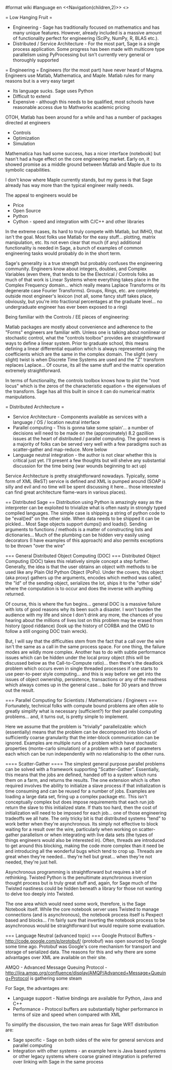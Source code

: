 #format wiki
#language en
<<Navigation(children,2)>> <<TableOfContents>>

= Low Hanging Fruit =
 * Engineering - Sage has traditionally focused on mathematics and has many unique features.  However, already included is a massive amount of functionality perfect for engineering (SciPy, NumPy, R, BLAS etc.).
 * Distributed / Service Architecture - For the most part, Sage is a single process application.  Some progress has been made with multicore type parallelism using PyProcessing but isn't currently very general or thoroughly supported

= Engineering =
Engineers (for the most part) have never heard of Magma.  Engineers use Matlab, Mathematica, and Maple.  Matlab rules for many reasons but is a very easy target

 * Its language sucks.  Sage uses Python
 * Difficult to extend
 * Expensive - although this needs to be qualified, most schools have reasonable access due to Mathworks academic pricing

OTOH, Matlab has been around for a while and has a number of packages directed at engineers

 * Controls
 * Optimization
 * Simulation

Mathematica has had some success, has a nicer interface (notebook) but hasn't had a huge effect on the core engineering market.  Early on, it showed promise as a middle ground between Matlab and Maple due to its symbolic capabilities.

I don't know where Maple currently stands, but my guess is that Sage already has way more than the typical engineer really needs.

The appeal to engineers would be

 * Price
 * Open Source
 * Python
 * Cython - speed and integration with C/C++ and other libraries

In the extreme cases, its hard to truly compete with Matlab, but IMHO, that isn't the goal.  Most folks use Matlab for the easy stuff... plotting, matrix manipulation, etc.  Its not even clear that much (if any) additional functionality is needed in Sage, a bunch of examples of common engineering tasks would probably do in the short term.

Sage's generality is a true strength but probably confuses the engineering community.  Engineers know about integers, doubles, and Complex Variables (even there, that tends to be the Electrical / Controls folks as much of that work is Linear Systems where everything takes place in the Complex Frequency domain... which really means Laplace Transforms or its degenerate case Fourier Transforms).  Groups, Rings, etc. are completely outside most engineer's lexicon (not all, some fancy stuff takes place, obviously, but you're into fractional percentages at the graduate level... no undergraduate engineer has ever been exposed to a ring)

Being familiar with the Controls / EE pieces of engineering:

Matlab packages are mostly about convenience and adherence to the "Forms" engineers are familiar with.  Unless one is talking about nonlinear or stochastic control, what the "controls toolbox" provides are straightforward ways to define a linear system.  Prior to graduate school, this means defining a linear differential equation which is always represented using the coefficients which are the same in the complex domain.  The slight (very slight) twist is when Discrete Time Systems are used and the "Z" transform replaces Laplace... Of course, its all the same stuff and the matrix operation extremely straightforward.

In terms of functionality, the controls toolbox knows how to plot the "root locus" which is the zeros of the characteristic equation = the eigenvalues of the transform.  Sage has all this built in since it can do numerical matrix manipulations.

= Distributed Architecture =
 * Service Architecture - Components available as services with a language / OS / location neutral interface
 * Parallel computing - This is gonna take some splain'... a number of decisions will need to be made on the (approximately) 8.2 gazillion issues at the heart of distributed / parallel computing.  The good news is a majority of folks can be served very well with a few paradigms such as scatter-gather and map-reduce.  More below
 * Language neutral integration - the author is not clear whether this is critical just yet.  I'll present a few thoughts but will shelve any substantial discussion for the time being (war wounds beginning to act up)

Service Architecture is pretty straightforward nowadays.  Typically, some form of XML (ReST) service is defined and XML is pumped around (SOAP is silly and evil and no time will be spent discussing it here... those interested can find great architecture flame-wars in various places).

== Distributed Sage ==
Distribution using Python is amazingly easy as the interpreter can be exploited to trivialize what is often nasty in strongly typed compiled languages.  The simple case is shipping a string of python code to be "eval()ed" on the other side.  When data needs to be shipped it can be pickled... Most Sage objects support dumps() and loads().  Sending arguments to functions / methods is a matter of constructing lists and dictionaries... Much of the plumbing can be hidden very easily using decorators (I have examples of this approach) and also permits exceptions to be thrown "over the wire"

=== General Distributed Object Computing (DOC) ===
Distributed Object Computing (DOC) takes this relatively simple concept a step further.  Generally, the idea is that the user obtains an object with methods to be used like any Plain Old Python Object (PoPo).  Under the covers, this object (aka proxy) gathers up the arguments, encodes which method was called, the "Id" of the sending object, serializes the lot, ships it to the "other side" where the computation is to occur and does the inverse with anything returned.

Of course, this is where the fun begins... general DOC is a massive failure with lots of good reasons why its been such a disaster. I won't burden the audience with my life and since I don't drink any more, the chances of you hearing about the millions of lives lost on this problem may be erased from history (good riddance) (look up the history of CORBA and the OMG to follow a still ongoing DOC train wreck).

But, I will say that the difficulties stem from the fact that a call over the wire isn't the same as a call in the same process space.  For one thing, the failure modes are wildly more complex.  Another has to do with subtle performance issues which can be hidden under the local proxy object (this will be discussed below as the Call-to-Compute ratio)...  then there's the deadlock problem which occurs even in single threaded processes if one starts to use peer-to-peer style computing... and this is way before we get into the issues of object ownership, persistence, transactions or any of the madness which always comes up in the general case... bake for 30 years and throw out the result.

=== Parallel Computing for Scientists / Mathematicians / Engineers ===
Fortunately, technical folks with compute bound problems are often able to greatly simplify what is necessary (sufficient?) for their parallel computing problems... and, it turns out, is pretty simple to implement.

Here we assume that the problem is "trivially" parallelizable: which (essentially) means that the problem can be decomposed into blocks of sufficiently coarse granularity that the inter-block communication can be ignored.  Examples are multiple runs of a problem which have stochastic properties (monte-carlo simulation) or a problem with a set of parameters each which can be run independently with no relationship to the other runs.

==== Scatter-Gather ====
The simplest general purpose parallel problems can be solved with a framework supporting "Scatter-Gather".  Essentially, this means that the jobs are defined, handed off to a system which runs them on a farm, and returns the results.  The one extension which is often required involves the ability to initialize a slave process if that initialization is time consuming and can be reused for a number of jobs.  Examples are loading a large data set, firing up a complex package etc.  This isn't conceptually complex but does impose requirements that each run job return the slave to this initialized state.  If thats too hard, then the cost of initialization will need to be imposed for each job... one of those engineering tradeoffs we all hate.
The only tricky bit is that distributed systems "tend" to work better when they're asynchronous.  Its simply not effective to block waiting for a result over the wire, particularly when working on scatter-gather parallelism or when integrating with live data sets (the types of things engineers would also be interested in).  Often, threads are introduced to get around this blocking, making the code more complex than it need be and introducing all the wonderful bugs which tend to crop up.  Threads are great when they're needed... they're hell but great... when they're not needed, they're just hell.

Asynchronous programming is straightforward but requires a bit of rethinking.  Twisted Python is the penultimate asynchronous inversion thought process but is truly great stuff and, again, for Sage much of the Twisted nastiness could be hidden beneath a library for those not wanting to delve too deeply into Twisted.

The one area which would need some work, therefore, is the Sage Notebook itself.  While the core notebook server uses Twisted to manage connections (and is asynchronous), the notebook process itself is Pexpect based and blocks...  I'm fairly sure that inverting the notebook process to be asynchronous would be straightforward but would require some evaluation.

=== Language Neutral (advanced topic) ===
Google Protocol Buffers - http://code.google.com/p/protobuf/ (protobuf) was open sourced by Google some time ago.  Protobuf was Google's core mechanism for transport and storage of serialized data.  The reasons for this and why there are some advantages over XML are available on their site.

AMQO - Advanced Message Queuing Protocol - http://jira.amqp.org/confluence/display/AMQP/Advanced+Message+Queuing+Protocol is gathering some steam

For Sage, the advantages are:

 * Language support - Native bindings are available for Python, Java and C++
 * Performance - Protocol buffers are substantially higher performance in terms of size and speed when compared with XML

To simplify the discussion, the two main areas for Sage WRT distribution are:

 * Sage specific - Sage on both sides of the wire for general services and parallel computing
 * Integration with other systems - an example here is Java based systems or other legacy systems where coarse grained integration is preferred over linking with Sage in the same process
